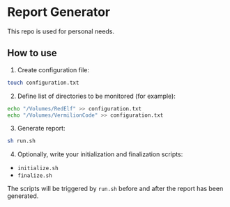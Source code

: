 # Report Generator

This repo is used for personal needs.

## How to use

1. Create configuration file:

```bash
touch configuration.txt
```   

2. Define list of directories to be monitored (for example):

```bash
echo "/Volumes/RedElf" >> configuration.txt
echo "/Volumes/VermilionCode" >> configuration.txt
```

3. Generate report:

```bash
sh run.sh
```

4. Optionally, write your initialization and finalization scripts: 

- `initialize.sh`   
- `finalize.sh`

The scripts will be triggered by `run.sh` before and after the report has been generated.
